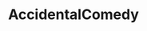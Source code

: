 ---
title: AccidentalComedy
crosslinks:
- youtubefactsbot
- livven
- youtubot
- videos
- anti_gif_bot
- baseball
- NotTimAndEric
- gifs
- FellowKids
- giantbomb
- dontdeadopeninside
- photoshopbattles
- iamverybadass
- theocho
- funny
- botwatch
- NotTimAndEricPics
- lewronggeneration
- tragiccomedy
- AskReddit
---